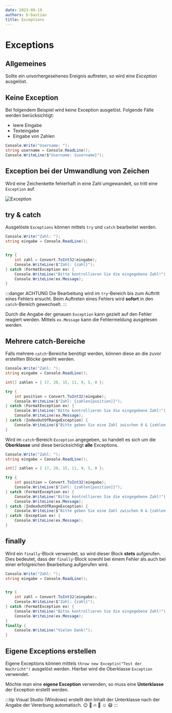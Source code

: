 ```yaml
---
date: 2023-09-19
authors: b-bastian
title: Exceptions
---
```


# Exceptions

## Allgemeines

Sollte ein unvorhergesehenes Ereignis auftreten, so wird eine _Exception_ ausgelöst.

<!-- truncate -->

## Keine Exception

Bei folgendem Beispiel wird keine Exception ausgelöst. Folgende Fälle werden berücksichtigt:

- leere Eingabe
- Texteingabe
- Eingabe von Zahlen

```cs
Console.Write("Username: ");
string username = Console.ReadLine();
Console.WriteLine($"Username: {username}");
```

## Exception bei der Umwandlung von Zeichen

Wird eine Zeichenkette fehlerhaft in eine Zahl umgewandelt, so tritt eine `Exception` auf.

![Exception](/images/blog/exception-convert-string-to-int.png)

## try & catch

Ausgelöste `Exceptions` können mittels `try` und `catch` bearbeitet werden.

```cs
Console.Write("Zahl: ");
string eingabe = Console.ReadLine();


try {
	int zahl = Convert.ToInt32(eingabe);
	Console.WriteLine($"Zahl: {zahl}");
} catch (FormatException ex) {
	Console.WriteLine("Bitte kontrollieren Sie die eingegebene Zahl!");
	Console.WriteLine(ex.Message);
}
```

:::danger ACHTUNG
Die Bearbeitung wird im `try`-Bereich bis zum Auftritt eines Fehlers ersucht. Beim Auftreten eines Fehlers wird **sofort** in den `catch`-Bereich gewechselt.
:::

Durch die Angabe der genauen `Exception` kann gezielt auf den Fehler reagiert werden. Mittels `ex.Message` kann die Fehlermeldung ausgelesen werden.

## Mehrere catch-Bereiche

Falls mehrere `catch`-Bereiche benötigt werden, können diese an die zuvor erstellten Blöcke gereiht werden.

```cs
Console.Write("Zahl: ");
string eingabe = Console.ReadLine();

int[] zahlen = { 17, 20, 15, 11, 9, 5, 0 };

try {
	int position = Convert.ToInt32(eingabe);
	Console.WriteLine($"Zahl: {zahlen[position]}");
} catch (FormatException ex) {
	Console.WriteLine("Bitte kontrollieren Sie die eingegebene Zahl!");
	Console.WriteLine(ex.Message);
} catch (IndexOutOfRangeException) {
	Console.WriteLine($"Bitte geben Sie eine Zahl zwischen 0 & {zahlen.Length - 1} ein!");
}
```

Wird im `catch`-Bereich `Exception` angegeben, so handelt es sich um die **Oberklasse** und diese berücksichtigt **alle** Exceptions.

```cs
Console.Write("Zahl: ");
string eingabe = Console.ReadLine();

int[] zahlen = { 17, 20, 15, 11, 9, 5, 0 };

try {
	int position = Convert.ToInt32(eingabe);
	Console.WriteLine($"Zahl: {zahlen[position]}");
} catch (FormatException ex) {
	Console.WriteLine("Bitte kontrollieren Sie die eingegebene Zahl!");
	Console.WriteLine(ex.Message);
} catch (IndexOutOfRangeException) {
	Console.WriteLine($"Bitte geben Sie eine Zahl zwischen 0 & {zahlen.Length - 1} ein!");
} catch (Exception ex) {
	Console.WriteLine(ex.Message);
}
```

## finally

Wird ein `finally`-Block verwendet, so wird dieser Block **stets** aufgerufen. Dies bedeutet, dass der `finally`-Block sowohl bei einem Fehler als auch bei einer erfolgreichen Bearbeitung aufgerufen wird.

```cs
Console.Write("Zahl: ");
string eingabe = Console.ReadLine();


try {
	int zahl = Convert.ToInt32(eingabe);
	Console.WriteLine($"Zahl: {zahl}");
} catch (FormatException ex) {
	Console.WriteLine("Bitte kontrollieren Sie die eingegebene Zahl!");
	Console.WriteLine(ex.Message);
}
finally {
	Console.WriteLine("Vielen Dank!");
}
```

## Eigene Exceptions erstellen

Eigene Exceptions können mittels `throw new Exceptin("Test der Nachricht")` ausgelöst werden. Hierbei wird die Oberklasse `Exception` verwendet.

Möchte man eine **eigene Exception** verwenden, so muss eine **Unterklasse** der Exception erstellt werden.

:::tip
Visual Studio (Windows) erstellt den Inhalt der Unterklasse nach der Angabe der Vererbung automatisch. :wink: :100: :fire: :apple: :relaxed: :mask:
:::
